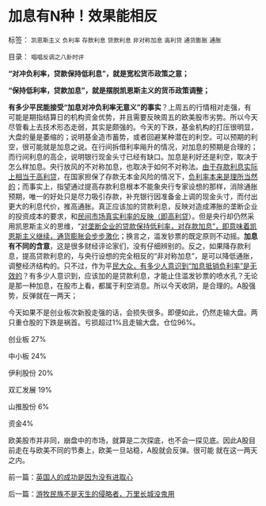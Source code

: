 # 加息有N种！效果能相反

标签： `凯恩斯主义` `负利率` `存款利息` `贷款利息` `非对称加息` `高利贷` `通货膨胀` `通胀` 

目录： `唱唱反调之八卦时评`



**“对冲负利率，贷款保持低利息”，就是宽松货币政策之意；**

**“保持低利率，贷款加息”，就是摆脱凯恩斯主义的货币政策调整；**

**有多少平民能接受“加息对冲负利率无意义”的事实**？上周五的行情相对走强，有可能是期指结算日的机构资金优势，并且需要反映周五的欧美股市劣势。所以今天尽管看上去技术形态走弱，其实是颇强的。今天的下跌，基金机构的打压很明显，大盘的量是萎缩的；说明基金造市蓄势，或者回避某种潜在的利空。可以预期的利空，很可能就是加息之说。在行间拆借利率飚升的情况，对加息的预期是合理的；而行间利息的高企，说明银行现金头寸已经有缺口。加息是利好还是利空，取决于怎么样加息。央行放风的不对称加息，也取决于如何不对称法。[由于存款利息实际上相当于高利贷](../../../2011/6/23/高利贷是风险投资；有息存款的本质就是高利贷；.md)，在国家担保了存款无本金风险的情况下，[负利率本来是理所当然的](../../../2010/6/8/免费的午餐？国民可以接受存款风险吗？.md)；而事实上，指望通过提高存款利息根本不能象央行专家设想的那样，消除通胀预期，唯一的好处只是尽力吸引存款，补充银行因准备金上调的现金头寸，而付出更大的利息代价，推高通胀。真正应该加的贷款利息，反映对造成滞胀的垄断企业的投资成本的要求，和[民间市场真实利率的反映（即高利贷](../../../2011/8/13/高利贷救世界；金融垄断是命门.md)）。但是央行却仍然采用凯恩斯主义的思维，“[对垄断企业的贷款保持低利率，对存款加息”，即意味着凯恩斯主义继续，通货膨胀会步步激化](../../../2011/8/12/美联储QE-n都无关紧要.md)；换言之，滥发钞票的既定原则不动摇。**加息有不同的含意**，这是很多财经评论家们，没有仔细辨别的。反之，如果降存款利息，提高贷款利息的，与央行设想的完全相反的“非对称加息”，是可以降低通胀，调整经济结构的。只不过，作为平[民大众，有多少人意识到“加息抵销负利率”是无效的](../../../2011/6/22/保值储蓄不可行；负利率不应干预存款利息.md)？有多少人意识到，应该加的是贷款利息，才能止住滥发钞票的喷水孔？无论是那一种加息，在股市上看，都属于利空消息。所以今天收阴，是合理的。A股强势，反弹就在一两天；

今天如果不是创业板次新股走强的话，会损失很多。即便如此，仍然走输大盘。两只重仓股的下跌是祸首。亏损超过1%且走输大盘。仓位96%。

创业板 27%

中小板 24%

伊利股份 20%

双汇发展 19%

山推股份 6%

资金4%



欧美股市并非同，崩盘中的市场，就算是二次探底，也不会一探见底。因此A股目前走在与欧美不同的节奏上，欧美一旦站稳，A股就会反弹。很可能
就在这一两天之内。



前一篇：[英国人的成功是因为没有进取心](../../../2011/8/21/英国人的成功是因为没有进取心.md)

后一篇：[游牧民族不是天生的侵略者，万里长城没鬼用](../../../2011/8/22/游牧民族不是天生的侵略者，万里长城没鬼用.md)